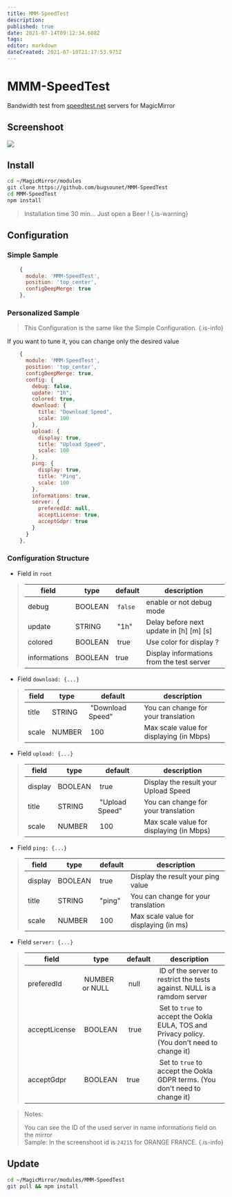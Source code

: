 ```yaml
---
title: MMM-SpeedTest
description: 
published: true
date: 2021-07-14T09:12:34.608Z
tags: 
editor: markdown
dateCreated: 2021-07-10T21:17:53.975Z
---
```


# MMM-SpeedTest

Bandwidth test from [speedtest.net](https://www.speedtest.net/) servers for MagicMirror

## Screenshoot
![](https://raw.githubusercontent.com/bugsounet/MMM-SpeedTest/master/installer/SpeedTest.png)

## Install

  ```sh
  cd ~/MagicMirror/modules
  git clone https://github.com/bugsounet/MMM-SpeedTest
  cd MMM-SpeedTest
  npm install
  ```
  
>   Installation time 30 min... Just open a Beer !
{.is-warning}


## Configuration

### Simple Sample

```js
    {
      module: 'MMM-SpeedTest',
      position: 'top_center',
      configDeepMerge: true
    },
```

### Personalized Sample

> This Configuration is the same like the Simple Configuration.
{.is-info}


If you want to tune it, you can change only the desired value

```js
    {
      module: 'MMM-SpeedTest',
      position: 'top_center',
      configDeepMerge: true,
      config: {
        debug: false,
        update: "1h",
        colored: true,
        download: {
          title: "Download Speed",
          scale: 100
        },
        upload: {
          display: true,
          title: "Upload Speed",
          scale: 100
        },
        ping: {
          display: true,
          title: "Ping",
          scale: 100
        },
        informations: true,
        server: {
          preferedId: null,
          acceptLicense: true,
          acceptGdpr: true
        }
      }
    },
```

### Configuration Structure

* Field in `root`

> |field | type | default | description
> |--- |--- |--- | ---
> |debug| BOOLEAN | `false` | enable or not debug mode
> |update| STRING | "1h" | Delay before next update in [h] [m] [s]  
> |colored| BOOLEAN | true | Use color for display ?
> |informations| BOOLEAN | true | Display informations from the test server 

* Field `download: {...}`

> |field | type | default | description
> |--- |--- |--- |---
> |title| STRING | "Download Speed" | You can change for your translation
> |scale| NUMBER | 100 | Max scale value for displaying (in Mbps)

* Field `upload: {...}`

> |field | type| default | description
> |--- |--- |--- |---
> |display| BOOLEAN | true | Display the result your Upload Speed
> |title| STRING | "Upload Speed" | You can change for your translation
> |scale| NUMBER | 100 | Max scale value for displaying (in Mbps)

* Field `ping: {...}`

> |field | type | default | description
> |--- |--- |--- |---
> |display| BOOLEAN | true | Display the result your ping value
> |title| STRING | "ping" | You can change for your translation
> |scale| NUMBER | 100 | Max scale value for displaying (in ms)

* Field `server: {...}`

> |field | type | default | description
> |--- |--- |--- |---
> |preferedId | NUMBER or NULL | null | ID of the server to restrict the tests against. NULL is a ramdom server
> |acceptLicense | BOOLEAN | true | Set to `true` to accept the Ookla EULA, TOS and Privacy policy. (You don't need to change it)
> |acceptGdpr| BOOLEAN | true | Set to `true` to accept the Ookla GDPR terms. (You don't need to change it)

> Notes:
>
>You can see the ID of the used server in name informations field on the mirror<br> Sample: In the screenshoot id is `24215` for ORANGE FRANCE.
{.is-info}


## Update

  ```sh
  cd ~/MagicMirror/modules/MMM-SpeedTest
  git pull && npm install
  ```


